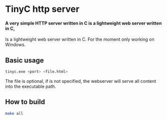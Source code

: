 # TinyC http server
#### A very simple HTTP server written in C is a lightweight web server written in C, 
Is a lightweight web server written in C. For the moment only working on Windows.

## Basic usage
```sh
tinyc.exe <port> <file.html>
```
The file is optional, if is not specified, the webserver will serve all content into the executable path.

## How to build
```sh
make all
```
